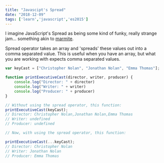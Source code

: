 ```yaml
---
title: "Javascipt's Spread"
date: "2018-12-09"
tags: ['learn','javascript','es2015']
---
```


I imagine JavaScript's Spread as being some kind of funky, really strange jam... something akin to [marmite](https://en.wikipedia.org/wiki/Marmite).

Spread operator takes an array and 'spreads' these values out into a comma separated value.  This is useful when you have an array, but what you are working with expects comma separated values.

```javascript
var keyCast = ["Christopher Nolan", "Jonathan Nolan", "Emma Thomas"];

function printExecutiveCast(director, writer, producer) {
    console.log("Director: " + director)
    console.log("Writer: " + writer)
    console.log("Producer: " + producer)
}

// Without using the spread operator, this function:
printExecutiveCast(keyCast);
// Director: Christopher Nolan,Jonathan Nolan,Emma Thomas
// Writer: undefined
// Producer: undefined

// Now, with using the spread operator, this function:

printExecutiveCast(...keyCast);
// Director: Christopher Nolan
// Writer: Jonathan Nolan
// Producer: Emma Thomas
```